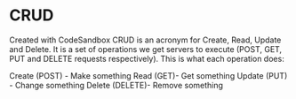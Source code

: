 # CRUD
Created with CodeSandbox
CRUD is an acronym for Create, Read, Update and Delete. It is a set of operations we get servers to execute (POST, GET, PUT and DELETE requests respectively). This is what each operation does:

Create (POST) - Make something
Read (GET)- Get something
Update (PUT) - Change something
Delete (DELETE)- Remove something
